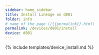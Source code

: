 ```yaml
---
sidebar: home_sidebar
title: Install Lineage on d801
folder: info
# name of the page (/{{permalink}}.html)
permalink: /devices/d801/install
device: d801
---
```

{% include templates/device_install.md %}
